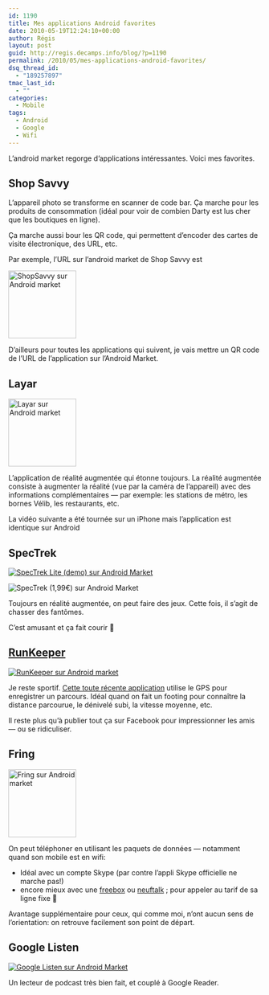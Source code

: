 ```yaml
---
id: 1190
title: Mes applications Android favorites
date: 2010-05-19T12:24:10+00:00
author: Régis
layout: post
guid: http://regis.decamps.info/blog/?p=1190
permalink: /2010/05/mes-applications-android-favorites/
dsq_thread_id:
  - "189257897"
tmac_last_id:
  - ""
categories:
  - Mobile
tags:
  - Android
  - Google
  - Wifi
---
```

L&rsquo;android market regorge d&rsquo;applications intéressantes. Voici mes favorites.

## Shop Savvy

L&rsquo;appareil photo se transforme en scanner de code bar. Ça marche pour les produits de consommation (idéal pour voir de combien Darty est lus cher que les boutiques en ligne). 



Ça marche aussi bour les QR code, qui permettent d&rsquo;encoder des cartes de visite électronique, des URL, etc.

Par exemple, l&rsquo;URL sur l&rsquo;android market de Shop Savvy est
  
[<img src="http://chart.apis.google.com/chart?cht=qr&#038;chs=135x135&#038;chl=market://details?id=com.biggu.shopsavvy" alt="ShopSavvy sur Android market" width="135" height="135" />](http://fr.androlib.com/android.application.com-biggu-shopsavvy-xqE.aspx)

D&rsquo;ailleurs pour toutes les applications qui suivent, je vais mettre un QR code de l&rsquo;URL de l&rsquo;application sur l&rsquo;Android Market.

## Layar

[<img src="http://chart.apis.google.com/chart?cht=qr&#038;chs=135x135&#038;chl=market://details?id=com.sprx.layar" alt="Layar sur Android market" width="135" height="135" />](http://fr.androlib.com/android.application.com-sprx-layar-jwnq.aspx)

L&rsquo;application de réalité augmentée qui étonne toujours. La réalité augmentée consiste à augmenter la réalité (vue par la caméra de l&rsquo;appareil) avec des informations complémentaires &#8212; par exemple: les stations de métro, les bornes Vélib, les restaurants, etc.

La vidéo suivante a été tournée sur un iPhone mais l&rsquo;application est identique sur Android
  


## SpecTrek

[![SpecTrek Lite (demo) sur Android Market](http://chart.apis.google.com/chart?cht=qr&chs=135x135&chl=market://details?id=com.spectrekking.light)](http://fr.androlib.com/android.application.com-spectrekking-light-qwxB.aspx)
  
![SpecTrek (1,99€) sur Android Market](http://chart.apis.google.com/chart?cht=qr&chs=135x135&chl=market://details?id=com.spectrekking.full)

Toujours en réalité augmentée, on peut faire des jeux. Cette fois, il s&rsquo;agit de chasser des fantômes.

C&rsquo;est amusant et ça fait courir 🙂

## [RunKeeper](http://runkeeper.com/)

[![RunKeeper sur Android market](http://chart.apis.google.com/chart?cht=qr&chs=135x135&chl=market://details?id=com.fitnesskeeper.runkeeper)](http://fr.androlib.com/android.application.com-fitnesskeeper-runkeeper-BAAD.aspx)

Je reste sportif. [Cette toute récente application](http://runkeeper.com/blog/wp-trackback.php?p=562) utilise le GPS pour enregistrer un parcours. Idéal quand on fait un footing pour connaître la distance parcourue, le dénivelé subi, la vitesse moyenne, etc.

Il reste plus qu&rsquo;à publier tout ça sur Facebook pour impressionner les amis &#8212; ou se ridiculiser.

## Fring

[<img src="http://chart.apis.google.com/chart?cht=qr&#038;chs=135x135&#038;chl=market://details?id=com.fring" alt="Fring sur Android market" width="135" height="135" />](http://fr.androlib.com/android.application.com-fring-xmnt.aspx)

On peut téléphoner en utilisant les paquets de données &#8212; notamment quand son mobile est en wifi:

  * Idéal avec un compte Skype (par contre l&rsquo;appli Skype officielle ne marche pas!)
  * encore mieux avec une [freebox](http://www.free.fr/assistance/268-freebox-le-service-sip-activer-le-service-sip.html) ou [neuftalk](http://neuftalk.sfr.fr/) ; pour appeler au tarif de sa ligne fixe 🙂

Avantage supplémentaire pour ceux, qui comme moi, n&rsquo;ont aucun sens de l&rsquo;orientation: on retrouve facilement son point de départ.



## Google Listen

[![Google Listen sur Android Market](http://chart.apis.google.com/chart?cht=qr&chs=135x135&chl=market://details?id=com.google.android.apps.listen)](http://fr.androlib.com/android.application.com-google-android-apps-listen-qqFj.aspx)

Un lecteur de podcast très bien fait, et couplé à Google Reader.